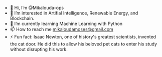 - 👋 Hi, I’m @Mikalouda-ops
- 👀 I’m interested in Artifial Intelligence, Renewable Energy, and Blockchain.
- 🌱 I’m currently learning Machine Learning with Python
- 📫 How to reach me mikaloudamoses@gmail.com
- ⚡ Fun fact: Isaac Newton, one of history's greatest scientists, invented the cat door. He did this to allow his beloved pet cats to enter his study without disrupting his work.

<!---
Mikalouda-ops/Mikalouda-ops is a ✨ special ✨ repository because its `README.md` (this file) appears on your GitHub profile.
You can click the Preview link to take a look at your changes.
--->
